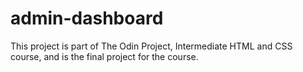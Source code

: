 # admin-dashboard
This project is part of The Odin Project, Intermediate HTML and CSS course, and is the final project for the course.

